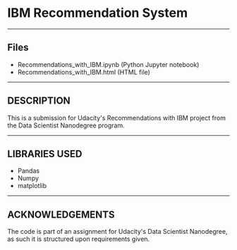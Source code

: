 # IBM Recommendation System

********

## Files

- Recommendations_with_IBM.ipynb (Python Jupyter notebook)
- Recommendations_with_IBM.html (HTML file)

*********************
## DESCRIPTION
This is a submission for Udacity's Recommendations with IBM project from the Data Scientist Nanodegree program.


*********************
## LIBRARIES USED
- Pandas
- Numpy
- matplotlib

*********************
## ACKNOWLEDGEMENTS
The code is part of an assignment for Udacity's Data Scientist Nanodegree, as such it is structured upon requirements given. 
